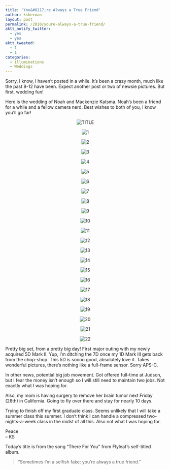```yaml
---
title: 'You&#8217;re Always a True Friend'
author: ksherman
layout: post
permalink: /2010/youre-always-a-true-friend/
aktt_notify_twitter:
  - yes
  - yes
aktt_tweeted:
  - 1
  - 1
categories:
  - illuminations
  - Weddings
---
```

Sorry, I know, I haven&#8217;t posted in a while. It&#8217;s been a crazy month, much like the past 8-12 have been. Expect another post or two of newsie pictures. But first, wedding fun!

Here is the wedding of Noah and Mackenzie Katsma. Noah&#8217;s been a friend for a while and a fellow camera nerd. Best wishes to both of you, I know you&#8217;ll go far!

<p style="text-align: center;">
  <img class="aligncenter" src="https://s3-us-west-2.amazonaws.com/assets.kshermphoto.com/2010PostsImages/05-MAY/NoahMackenzie-TITLE.jpg" alt="TITLE" />
</p>

<p style="text-align: center;">
  <img class="aligncenter" src="https://s3-us-west-2.amazonaws.com/assets.kshermphoto.com/2010PostsImages/05-MAY/NoahMackenzie-1.jpg" alt="1" />
</p>

<p style="text-align: center;">
  <img class="aligncenter" src="https://s3-us-west-2.amazonaws.com/assets.kshermphoto.com/2010PostsImages/05-MAY/NoahMackenzie-2.jpg" alt="2" />
</p>

<p style="text-align: center;">
  <img class="aligncenter" src="https://s3-us-west-2.amazonaws.com/assets.kshermphoto.com/2010PostsImages/05-MAY/NoahMackenzie-3.jpg" alt="3" />
</p>

<p style="text-align: center;">
  <img class="aligncenter" src="https://s3-us-west-2.amazonaws.com/assets.kshermphoto.com/2010PostsImages/05-MAY/NoahMackenzie-4.jpg" alt="4" />
</p>

<p style="text-align: center;">
  <img class="aligncenter" src="https://s3-us-west-2.amazonaws.com/assets.kshermphoto.com/2010PostsImages/05-MAY/NoahMackenzie-5.jpg" alt="5" />
</p>

<p style="text-align: center;">
  <img class="aligncenter" src="https://s3-us-west-2.amazonaws.com/assets.kshermphoto.com/2010PostsImages/05-MAY/NoahMackenzie-6.jpg" alt="6" />
</p>

<p style="text-align: center;">
  <img class="aligncenter" src="https://s3-us-west-2.amazonaws.com/assets.kshermphoto.com/2010PostsImages/05-MAY/NoahMackenzie-7.jpg" alt="7" />
</p>

<p style="text-align: center;">
  <img class="aligncenter" src="https://s3-us-west-2.amazonaws.com/assets.kshermphoto.com/2010PostsImages/05-MAY/NoahMackenzie-8.jpg" alt="8" />
</p>

<p style="text-align: center;">
  <img class="aligncenter" src="https://s3-us-west-2.amazonaws.com/assets.kshermphoto.com/2010PostsImages/05-MAY/NoahMackenzie-9.jpg" alt="9" />
</p>

<p style="text-align: center;">
  <img class="aligncenter" src="https://s3-us-west-2.amazonaws.com/assets.kshermphoto.com/2010PostsImages/05-MAY/NoahMackenzie-10.jpg" alt="10" />
</p>

<p style="text-align: center;">
  <img class="aligncenter" src="https://s3-us-west-2.amazonaws.com/assets.kshermphoto.com/2010PostsImages/05-MAY/NoahMackenzie-11.jpg" alt="11" />
</p>

<p style="text-align: center;">
  <img class="aligncenter" src="https://s3-us-west-2.amazonaws.com/assets.kshermphoto.com/2010PostsImages/05-MAY/NoahMackenzie-12.jpg" alt="12" />
</p>

<p style="text-align: center;">
  <img class="aligncenter" src="https://s3-us-west-2.amazonaws.com/assets.kshermphoto.com/2010PostsImages/05-MAY/NoahMackenzie-13.jpg" alt="13" />
</p>

<p style="text-align: center;">
  <img class="aligncenter" src="https://s3-us-west-2.amazonaws.com/assets.kshermphoto.com/2010PostsImages/05-MAY/NoahMackenzie-14.jpg" alt="14" />
</p>

<p style="text-align: center;">
  <img class="aligncenter" src="https://s3-us-west-2.amazonaws.com/assets.kshermphoto.com/2010PostsImages/05-MAY/NoahMackenzie-15.jpg" alt="15" />
</p>

<p style="text-align: center;">
  <img class="aligncenter" src="https://s3-us-west-2.amazonaws.com/assets.kshermphoto.com/2010PostsImages/05-MAY/NoahMackenzie-16.jpg" alt="16" />
</p>

<p style="text-align: center;">
  <img class="aligncenter" src="https://s3-us-west-2.amazonaws.com/assets.kshermphoto.com/2010PostsImages/05-MAY/NoahMackenzie-17.jpg" alt="17" />
</p>

<p style="text-align: center;">
  <img class="aligncenter" src="https://s3-us-west-2.amazonaws.com/assets.kshermphoto.com/2010PostsImages/05-MAY/NoahMackenzie-19.jpg" alt="18" />
</p>

<p style="text-align: center;">
  <img class="aligncenter" src="https://s3-us-west-2.amazonaws.com/assets.kshermphoto.com/2010PostsImages/05-MAY/NoahMackenzie-20.jpg" alt="19" />
</p>

<p style="text-align: center;">
  <img class="aligncenter" src="https://s3-us-west-2.amazonaws.com/assets.kshermphoto.com/2010PostsImages/05-MAY/NoahMackenzie-21.jpg" alt="20" />
</p>

<p style="text-align: center;">
  <img class="aligncenter" src="https://s3-us-west-2.amazonaws.com/assets.kshermphoto.com/2010PostsImages/05-MAY/NoahMackenzie-22.jpg" alt="21" />
</p>

<p style="text-align: center;">
  <img class="aligncenter" src="https://s3-us-west-2.amazonaws.com/assets.kshermphoto.com/2010PostsImages/05-MAY/NoahMackenzie-23.jpg" alt="22" />
</p>

<p style="text-align: left;">
  Pretty big set, from a pretty big day! First major outing with my newly acquired 5D Mark II. Yup, I&#8217;m ditching the 7D once my 1D Mark III gets back from the chop-shop. This 5D is soooo good, absolutely love it. Takes wonderful pictures, there&#8217;s nothing like a full-frame sensor. Sorry APS-C.
</p>

<p style="text-align: left;">
  In other news, potential big job movement. Got offered full-time at Judson, but I fear the money isn&#8217;t enough so I will still need to maintain two jobs. Not exactly what I was hoping for.
</p>

<p style="text-align: left;">
  Also, my mom is having surgery to remove her brain tumor next Friday (28th) in California. Going to fly over there and stay for nearly 10 days.
</p>

<p style="text-align: left;">
  Trying to finish off my first graduate class. Seems unlikely that I will take a summer class this summer. I don&#8217;t think I can handle a compressed two-nights-a-week class in the midst of all this. Also not what I was hoping for.
</p>

<p style="text-align: left;">
  Peace<br /> &#8211; KS
</p>

<p style="text-align: left;">
  Today&#8217;s title is from the song &#8220;There For You&#8221; from Flyleaf&#8217;s self-titled album.
</p>

> <p style="text-align: left;">
>   &#8220;Sometimes I&#8217;m a selfish fake; you&#8217;re always a true friend.&#8221;
> </p>